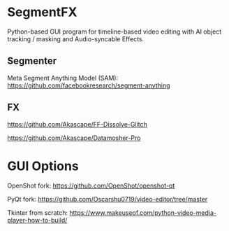 # SegmentFX
Python-based GUI program for timeline-based video editing with AI object tracking / masking and Audio-syncable Effects.

## Segmenter
Meta Segment Anything Model (SAM): https://github.com/facebookresearch/segment-anything

## FX
https://github.com/Akascape/FF-Dissolve-Glitch 

https://github.com/Akascape/Datamosher-Pro

# GUI Options
OpenShot fork: https://github.com/OpenShot/openshot-qt

PyQt fork: https://github.com/Oscarshu0719/video-editor/tree/master

Tkinter from scratch: https://www.makeuseof.com/python-video-media-player-how-to-build/
